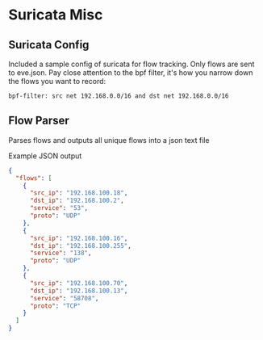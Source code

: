 Suricata Misc
=======================================================

Suricata Config
--------
Included a sample config of suricata for flow tracking.  Only flows are sent to eve.json.  Pay close attention to the bpf filter, it's how you narrow down the flows you want to record:
```
bpf-filter: src net 192.168.0.0/16 and dst net 192.168.0.0/16
```

Flow Parser
--------
Parses flows and outputs all unique flows into a json text file

Example JSON output
```json
{
  "flows": [
    {
      "src_ip": "192.168.100.18",
      "dst_ip": "192.168.100.2",
      "service": "53",
      "proto": "UDP"
    },
    {
      "src_ip": "192.168.100.16",
      "dst_ip": "192.168.100.255",
      "service": "138",
      "proto": "UDP"
    },
    {
      "src_ip": "192.168.100.70",
      "dst_ip": "192.168.100.13",
      "service": "58708",
      "proto": "TCP"
    }
  ]
}
```